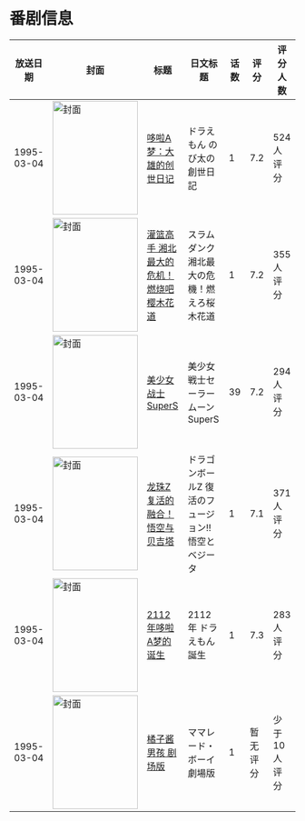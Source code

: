 # 番剧信息

|放送日期|封面|标题|日文标题|话数|评分|评分人数|
|---|---|---|---|---|---|---|
|1995-03-04|<img src="https://lain.bgm.tv/pic/cover/c/82/1f/455_2oqQo.jpg" alt="封面" style="width:150px;height:200px;object-fit:cover;">|[哆啦A梦：大雄的创世日记](https://bangumi.tv/subject/455)|ドラえもん のび太の創世日記|1|7.2|524人评分|
|1995-03-04|<img src="https://lain.bgm.tv/pic/cover/c/64/d5/3733_hLt0z.jpg" alt="封面" style="width:150px;height:200px;object-fit:cover;">|[灌篮高手 湘北最大的危机！燃烧吧樱木花道](https://bangumi.tv/subject/3733)|スラムダンク 湘北最大の危機！燃えろ桜木花道|1|7.2|355人评分|
|1995-03-04|<img src="https://lain.bgm.tv/pic/cover/c/bf/25/5433_55mM1.jpg" alt="封面" style="width:150px;height:200px;object-fit:cover;">|[美少女战士SuperS](https://bangumi.tv/subject/5433)|美少女戦士セーラームーンSuperS|39|7.2|294人评分|
|1995-03-04|<img src="https://lain.bgm.tv/pic/cover/c/2f/81/18504_fSZl2.jpg" alt="封面" style="width:150px;height:200px;object-fit:cover;">|[龙珠Z 复活的融合！悟空与贝吉塔](https://bangumi.tv/subject/18504)|ドラゴンボールZ 復活のフュージョン!!悟空とベジータ|1|7.1|371人评分|
|1995-03-04|<img src="https://lain.bgm.tv/pic/cover/c/15/9f/121745_vjjPY.jpg" alt="封面" style="width:150px;height:200px;object-fit:cover;">|[2112年哆啦A梦的诞生](https://bangumi.tv/subject/121745)|2112年 ドラえもん誕生|1|7.3|283人评分|
|1995-03-04|<img src="https://lain.bgm.tv/pic/cover/c/87/2e/318275_4kzjE.jpg" alt="封面" style="width:150px;height:200px;object-fit:cover;">|[橘子酱男孩 剧场版](https://bangumi.tv/subject/318275)|ママレード・ボーイ 劇場版|1|暂无评分|少于10人评分|
